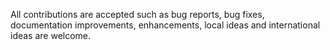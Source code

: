 All contributions are accepted  such as  bug reports, bug fixes, documentation improvements, enhancements, local  ideas and international ideas are welcome.
